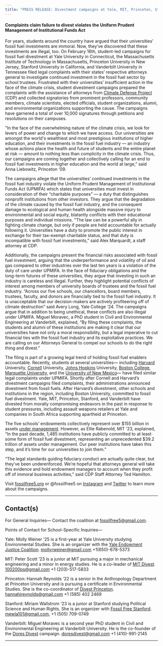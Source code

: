 ```yaml
---
title: "PRESS RELEASE: Divestment campaigns at Yale, MIT, Princeton, Stanford, and Vanderbilt file legal complaints against fossil fuel investments"
---
```



#### Complaints claim failure to divest violates the Uniform Prudent Management of Institutional Funds Act

For years, students around the country have argued that their universities’ fossil fuel investments are immoral. Now, they’ve discovered that these investments are illegal, too. On February 16th, student-led campaigns for fossil fuel divestment at Yale University in Connecticut, the Massachusetts Institute of Technology in Massachusetts, Princeton University in New Jersey, Stanford University in California, and Vanderbilt University in Tennessee filed legal complaints with their states’ respective attorneys general to investigate continued investment in the fossil fuel sector by school trustees. Frustrated with their universities’ insufficient action in the face of the climate crisis, student divestment campaigns prepared the complaints with the assistance of attorneys from [Climate Defense Project](http://climatedefenseproject.org/) (CDP) and collected signatories from prominent professors, community members, climate scientists, elected officials, student organizations, alumni, and environmental organizations supporting the cause. The campaigns have garnered a total of over 10,000 signatures through petitions and resolutions on their campuses.

"In the face of the overwhelming nature of the climate crisis, we look for levers of power and change to which we have access. Our universities are amongst the world's wealthiest and most prestigious institutions of higher education, and their investments in the fossil fuel industry — an industry whose actions place the health and future of students and the entire planet at risk — amount to nothing less than complicity in the climate crisis. Thus, our campaigns are coming together and collectively calling for an end to fossil fuel investments in higher education and the world at large,” said Anna Liebowitz, Princeton ‘09.

The campaigns allege that the universities’ continued investments in the fossil fuel industry violate the Uniform Prudent Management of Institutional Funds Act (UPMIFA) which states that universities must invest in consideration of their “charitable purposes” — a duty that distinguishes nonprofit institutions from other investors. They argue that the degradation of the climate caused by the fossil fuel industry, and the consequent damage to ecological and human health alongside massive injury to environmental and social equity, blatantly conflicts with their educational purposes and individual missions. "The law can be a powerful ally in fighting climate change, but only if people are held accountable for actually following it. Universities have a duty to promote the public interest in exchange for their tax-exempt charitable status, and that duty is incompatible with fossil fuel investments,” said Alex Marquardt, a staff attorney at CDP.

Additionally, the campaigns present the financial risks associated with fossil fuel investment, arguing that the underperformance and volatility of oil and gas compared to other industries over the last ten years is a violation of the duty of care under UPMIFA. In the face of fiduciary obligations and the long-term futures of these universities, they argue that investing in such an industry is careless and illegal. Further, they highlight potential conflicts of interest among members of university boards of trustees and the fossil fuel industry. “Across our five schools, our chancellors, board members, trustees, faculty, and donors are financially tied to the fossil fuel industry. It is unacceptable that our decision-makers are actively profiteering off of climate destruction” said Avery Long, Yale College ‘24. The campaigns argue that in addition to being unethical, these conflicts are also illegal under UPMIFA. Miguel Moravec, a PhD student in Civil and Environmental Engineering at Vanderbilt, explained, “By filing these complaints, the students and alumni of these institutions are making it clear that our universities have not only a moral responsibility, but a legal imperative to cut financial ties with the fossil fuel industry and its exploitative practices. We are calling on our Attorneys General to compel our schools to do the right thing and divest.”

The filing is part of a growing legal trend of holding fossil fuel enablers accountable. Recently, students at several universities— including [Harvard](https://divestharvard.medium.com/harvards-fossil-fuel-investments-are-illegal-alleges-complaint-5bbc0b03274a) University, [Cornell](https://cornellsun.com/2019/11/22/students-professors-send-complaint-to-ny-attorney-general/) University, [Johns Hopkins](https://www.jhunewsletter.com/article/2021/10/students-demand-university-to-divest-from-fossil-fuels) University, [Boston College](https://www.insidehighered.com/news/2020/12/16/boston-college-students-alumni-take-fossil-fuel-investment-battle-state-attorney), [Marquette University](https://climatedefenseproject.org/cdp-files-3-more-university-divestment-complaints/), and the  [University of New Mexico](https://climatedefenseproject.org/cdp-files-3-more-university-divestment-complaints/)— have filed similar legal complaints under UPMIFA. Shortly after Cornell and Harvard’s divestment campaigns filed complaints, their administrations announced divestment from fossil fuels. After Harvard’s divestment, other schools and institutions in the region, including Boston University, committed to fossil fuel divestment. Yale, MIT, Princeton, Stanford, and Vanderbilt have divested from morally compromising endeavors in the past in response to student pressures, including assault weapons retailers at Yale and companies in South Africa supporting apartheid at Princeton. 

The five schools’ endowments collectively represent over $155 billion in assets [under management](https://www.divestinvest.org/wp-content/uploads/2021/10/Divest-Invest-Program-FINAL10-26_B.pdf). However, as Ellie Rabenold, MIT ‘23, explained, “In the past decade, 1,485 institutions have publicly committed to at least some form of fossil fuel divestment, representing an unprecedented $39.2 trillion of assets under management. Our peer institutions have taken this step, and it’s time for our universities to join them.”

“The legal standards guiding fiduciary conduct are actually quite clear, but they’ve been underenforced. We’re hopeful that attorneys general will take this evidence and hold endowment managers to account when they profit off of immoral business activities,” said CDP Staff Attorney Ted Hamilton.

Visit [fossilfree5.org](fossilfree5.org) or @fossilfree5 on [Instagram](https://www.instagram.com/fossilfree5/) and [Twitter](https://twitter.com/FossilFree5) to learn more about the campaigns.

---
## Contact(s)

For General Inquiries— Contact the coalition at [fossilfree5@gmail.com](mailto:fossilfree5@gmail.com).

Points of Contact for School-Specific Inquiries— 

Yale: Molly Weiner ‘25 is a first-year at Yale University studying Environmental Studies. She is an organizer with the [Yale Endowment Justice Coalition](https://www.yaleendowmentjustice.org/). mollyrweiner@gmail.com +1(650)-678-5373 

MIT: Peter Scott ‘23 is a junior at MIT pursuing a major in mechanical engineering and a minor in energy studies. He is a co-leader of [MIT Divest](https://www.mit-divest.com/). 100200ps@gmail.com +1 (203)-517-5833

Princeton: Hannah Reynolds ‘22 is a senior in the Anthropology Department at Princeton University and is pursuing a certificate in Environmental Studies. She is the co-coordinator of [Divest Princeton](https://www.divestprinceton.com/).  hannahjreynolds@gmail.com +1 (585) 402 2469

Stanford: Miriam Wallstrom ‘23 is a junior at Stanford studying Political Science and Human Rights. She is an organizer with [Fossil Free Stanford](https://www.gofossilfreestanford.org/the-project). mewla101@gmail.com, +1 (505) 709-0749

Vanderbilt: Miguel Moravec is a second year PhD student in Civil and Environmental Engineering at Vanderbilt University. He is the co-founder of the [Dores Divest](https://divestvanderbilt.com/) campaign. doresdivest@gmail.com +1 (410)-991-2145

---

